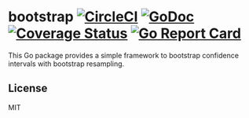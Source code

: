 bootstrap [![CircleCI](https://circleci.com/gh/Preetam/bootstrap.svg?style=svg&circle-token=4576e7c0a180f5c7cbc4fbc3f3886f7dc66117d4)](https://circleci.com/gh/Preetam/bootstrap) [![GoDoc](https://godoc.org/github.com/Preetam/bootstrap?status.svg)](https://godoc.org/github.com/Preetam/bootstrap) [![Coverage Status](https://coveralls.io/repos/github/Preetam/bootstrap/badge.svg?branch=master)](https://coveralls.io/github/Preetam/bootstrap?branch=master) [![Go Report Card](https://goreportcard.com/badge/github.com/Preetam/bootstrap)](https://goreportcard.com/report/github.com/Preetam/bootstrap)
===
This Go package provides a simple framework to bootstrap confidence intervals with bootstrap resampling.

License
---
MIT
